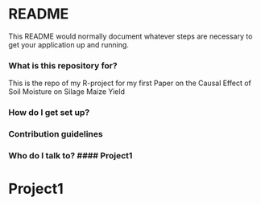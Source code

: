 # README #

This README would normally document whatever steps are necessary to get your application up and running.

### What is this repository for? ###
This is the repo of my R-project for my first Paper on the Causal Effect of Soil Moisture on Silage Maize Yield


### How do I get set up? ###



### Contribution guidelines ###


### Who do I talk to? #### Project1
# Project1
